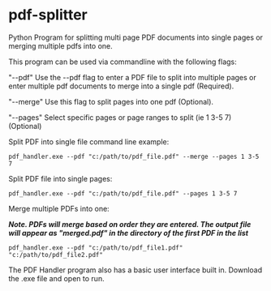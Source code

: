 # pdf-splitter
Python Program for splitting multi page PDF documents into single pages or merging multiple pdfs into one.

This program can be used via commandline with the following flags:

"--pdf" Use the --pdf flag to enter a PDF file to split into multiple pages 
        or enter multiple pdf documents to merge into a single pdf (Required).
        
"--merge" Use this flag to split pages into one pdf (Optional).

"--pages"  Select specific pages or page ranges to split (ie 1 3-5 7) (Optional)


Split PDF into single file command line example:

`pdf_handler.exe --pdf "c:/path/to/pdf_file.pdf" --merge --pages 1 3-5 7`


Split PDF file into single pages:

`pdf_handler.exe --pdf "c:/path/to/pdf_file.pdf" --pages 1 3-5 7`


Merge multiple PDFs into one:

***Note. PDFs will merge based on order they are entered. The output file will appear as "merged.pdf" in the directory of the first PDF in the list***

`pdf_handler.exe --pdf "c:/path/to/pdf_file1.pdf" "c:/path/to/pdf_file2.pdf"`



The PDF Handler program also has a basic user interface built in. Download the .exe file and open to run.
